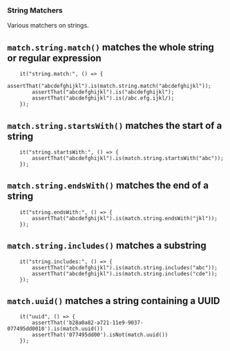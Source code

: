### String Matchers

Various matchers on strings.

## `match.string.match()` matches the whole string or regular expression

```
    it("string.match:", () => {
        assertThat("abcdefghijkl").is(match.string.match("abcdefghijkl"));
        assertThat("abcdefghijkl").is("abcdefghijkl");
        assertThat("abcdefghijkl").is(/abc.efg.ijkl/);
    });
```

## `match.string.startsWith()` matches the start of a string

```
    it("string.startsWith:", () => {
        assertThat("abcdefghijkl").is(match.string.startsWith("abc"));
    });
```

## `match.string.endsWith()` matches the end of a string

```
    it("string.endsWith:", () => {
        assertThat("abcdefghijkl").is(match.string.endsWith("jkl"));
    });
```

## `match.string.includes()` matches a substring

```
    it("string.includes:", () => {
        assertThat("abcdefghijkl").is(match.string.includes("abc"));
        assertThat("abcdefghijkl").is(match.string.includes("cde"));
    });
```

## `match.uuid()` matches a string containing a UUID

```
    it("uuid", () => {
        assertThat('b28a0a82-a721-11e9-9037-077495dd0010').is(match.uuid())
        assertThat('077495dd00').isNot(match.uuid())
    });
```


